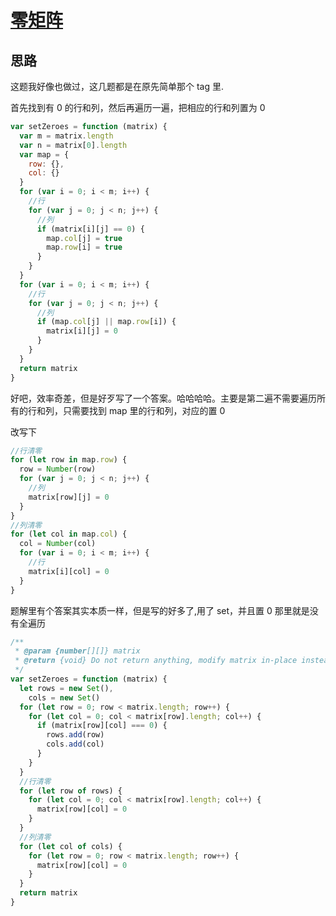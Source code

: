 # [零矩阵](https://leetcode-cn.com/problems/zero-matrix-lcci/)

## 思路

这题我好像也做过，这几题都是在原先简单那个 tag 里.

首先找到有 0 的行和列，然后再遍历一遍，把相应的行和列置为 0

```js
var setZeroes = function (matrix) {
  var m = matrix.length
  var n = matrix[0].length
  var map = {
    row: {},
    col: {}
  }
  for (var i = 0; i < m; i++) {
    //行
    for (var j = 0; j < n; j++) {
      //列
      if (matrix[i][j] == 0) {
        map.col[j] = true
        map.row[i] = true
      }
    }
  }
  for (var i = 0; i < m; i++) {
    //行
    for (var j = 0; j < n; j++) {
      //列
      if (map.col[j] || map.row[i]) {
        matrix[i][j] = 0
      }
    }
  }
  return matrix
}
```

好吧，效率奇差，但是好歹写了一个答案。哈哈哈哈。主要是第二遍不需要遍历所有的行和列，只需要找到 map 里的行和列，对应的置 0

改写下

```js
//行清零
for (let row in map.row) {
  row = Number(row)
  for (var j = 0; j < n; j++) {
    //列
    matrix[row][j] = 0
  }
}
//列清零
for (let col in map.col) {
  col = Number(col)
  for (var i = 0; i < m; i++) {
    //行
    matrix[i][col] = 0
  }
}
```

题解里有个答案其实本质一样，但是写的好多了,用了 set，并且置 0 那里就是没有全遍历

```js
/**
 * @param {number[][]} matrix
 * @return {void} Do not return anything, modify matrix in-place instead.
 */
var setZeroes = function (matrix) {
  let rows = new Set(),
    cols = new Set()
  for (let row = 0; row < matrix.length; row++) {
    for (let col = 0; col < matrix[row].length; col++) {
      if (matrix[row][col] === 0) {
        rows.add(row)
        cols.add(col)
      }
    }
  }
  //行清零
  for (let row of rows) {
    for (let col = 0; col < matrix[row].length; col++) {
      matrix[row][col] = 0
    }
  }
  //列清零
  for (let col of cols) {
    for (let row = 0; row < matrix.length; row++) {
      matrix[row][col] = 0
    }
  }
  return matrix
}
```
